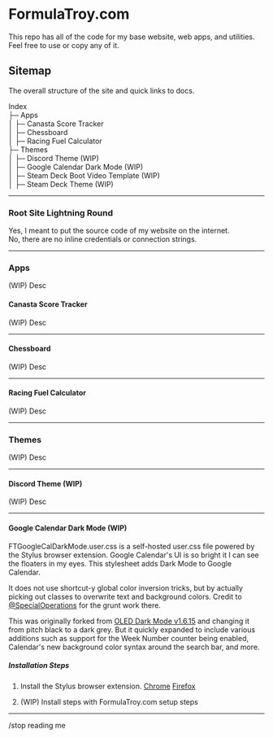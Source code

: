 # FormulaTroy.com

This repo has all of the code for my base website, web apps, and utilities. Feel free to use or copy any of it.

## Sitemap

The overall structure of the site and quick links to docs.

Index<br>
├─ Apps<br>
│  ├─ Canasta Score Tracker<br>
│  ├─ Chessboard<br>
│  ├─ Racing Fuel Calculator<br>
├─ Themes<br>
│  ├─ Discord Theme (WIP)<br>
│  ├─ Google Calendar Dark Mode (WIP)<br>
│  ├─ Steam Deck Boot Video Template (WIP)<br>
│  ├─ Steam Deck Theme (WIP)<br>

---------------------------

### Root Site Lightning Round

Yes, I meant to put the source code of my website on the internet.<br>
No, there are no inline credentials or connection strings.

---------------------------

### Apps

(WIP) Desc

#### Canasta Score Tracker

(WIP) Desc

---------------------------

#### Chessboard

(WIP) Desc

---------------------------

#### Racing Fuel Calculator

(WIP) Desc

---------------------------

### Themes

(WIP) Desc

---------------------------

#### Discord Theme (WIP)

(WIP) Desc

---------------------------

#### Google Calendar Dark Mode (WIP)

FTGoogleCalDarkMode.user.css is a self-hosted user.css file powered by the Stylus browser extension. Google Calendar's UI is so bright it I can see the floaters in my eyes. This stylesheet adds Dark Mode to Google Calendar.

It does not use shortcut-y global color inversion tricks, but by actually picking out classes to overwrite text and background colors. Credit to [@SpecialOperations](https://github.com/SpecialOperations) for the grunt work there.

This was originally forked from [OLED Dark Mode v1.6.15](https://github.com/SpecialOperations/Dark-Mode-for-Google-Calendar/releases/tag/v1.6.15) and changing it from pitch black to a dark grey. But it quickly expanded to include various additions such as support for the Week Number counter being enabled, Calendar's new background color syntax around the search bar, and more.

##### Installation Steps

1. Install the Stylus browser extension.
[Chrome](https://chrome.google.com/webstore/detail/stylus/clngdbkpkpeebahjckkjfobafhncgmne)
[Firefox](https://addons.mozilla.org/firefox/addon/styl-us/)

2. (WIP) Install steps with FormulaTroy.com setup steps

---------------------------

/stop reading me
